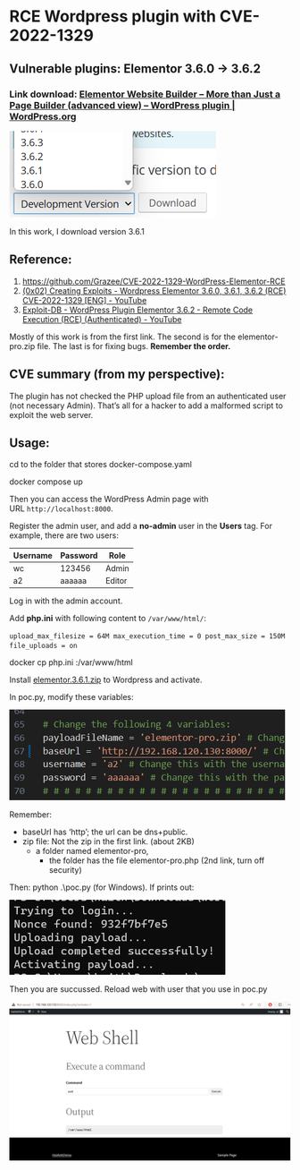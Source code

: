 # RCE Wordpress plugin with CVE-2022-1329

## Vulnerable plugins: Elementor 3.6.0 → 3.6.2

### Link download: [Elementor Website Builder – More than Just a Page Builder (advanced view) – WordPress plugin | WordPress.org](https://wordpress.org/plugins/elementor/advanced/)

![Untitled](RCE%20Wordpress%20plugin%20with%20CVE-2022-1329%20159bc42a583349619ec9ed229b4febe5/Untitled.png)

In this work, I download version 3.6.1

## Reference:

1. https://github.com/Grazee/CVE-2022-1329-WordPress-Elementor-RCE
2. [(0x02) Creating Exploits - Wordpress Elementor 3.6.0, 3.6.1, 3.6.2 (RCE) CVE-2022-1329 [ENG] - YouTube](https://www.youtube.com/watch?v=tIhN1svzAYk&ab_channel=AkuCyberSec)
3. [Exploit-DB - WordPress Plugin Elementor 3.6.2 - Remote Code Execution (RCE) (Authenticated) - YouTube](https://www.youtube.com/watch?v=LNhzjGdt-_4&ab_channel=BHack)

Mostly of this work is from the first link. The second is for the elementor-pro.zip file. The last is for fixing bugs. **Remember the order.**

## CVE summary (from my perspective):

The plugin has not checked the PHP upload file from an authenticated user (not necessary Admin). That’s all for a hacker to add a malformed script to exploit the web server.

## Usage:

cd to the folder that stores docker-compose.yaml

docker compose up 

Then you can access the WordPress Admin page with URL `http://localhost:8000`.

Register the admin user, and add a **no-admin** user in the **Users** tag. For example, there are two users:

| Username | Password | Role |
| --- | --- | --- |
| wc | 123456 | Admin |
| a2 | aaaaaa | Editor |

Log in with the admin account.

Add **php.ini** with following content to `/var/www/html/`: 

`upload_max_filesize = 64M
max_execution_time = 0
post_max_size = 150M
file_uploads = on`

docker cp php.ini <docker-wordpress-ID>:/var/www/html 

Install [elementor.3.6.1.zip](https://github.com/Grazee/CVE-2022-1329-WordPress-Elementor-RCE/blob/main/elementor.3.6.1.zip) to Wordpress and activate.

In poc.py, modify these variables:

![Untitled](RCE%20Wordpress%20plugin%20with%20CVE-2022-1329%20159bc42a583349619ec9ed229b4febe5/Untitled%201.png)

Remember:

- baseUrl has ‘http’; the url can be dns+public.
- zip file: Not the zip in the first link. (about 2KB)
    - a folder named elementor-pro,
        - the folder has the file elementor-pro.php (2nd link, turn off security)

Then: python .\poc.py (for Windows). If prints out:

![Untitled](RCE%20Wordpress%20plugin%20with%20CVE-2022-1329%20159bc42a583349619ec9ed229b4febe5/Untitled%202.png)

Then you are succussed. Reload web with user that you use in poc.py

![Untitled](RCE%20Wordpress%20plugin%20with%20CVE-2022-1329%20159bc42a583349619ec9ed229b4febe5/Untitled%203.png)